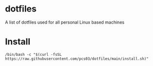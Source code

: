 # dotfiles
A list of dotfiles used for all personal Linux based machines

# Install
```
/bin/bash -c "$(curl -fsSL https://raw.githubusercontent.com/pcs03/dotfiles/main/install.sh)"
```
